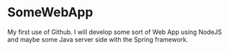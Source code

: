 # SomeWebApp
My first use of Github. I will develop some sort of Web App using NodeJS and maybe some Java server side with the Spring framework.
